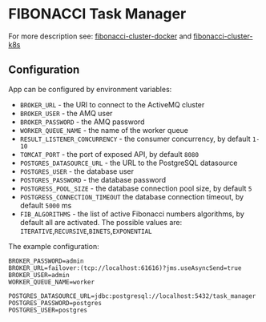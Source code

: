 # FIBONACCI Task Manager

For more description see: [fibonacci-cluster-docker](https://github.com/gerardolenski/fibonacci-cluster-docker) and [fibonacci-cluster-k8s](https://github.com/gerardolenski/fibonacci-cluster-k8s)

## Configuration

App can be configured by environment variables:

- `BROKER_URL` - the URI to connect to the ActiveMQ cluster
- `BROKER_USER` - the AMQ user
- `BROKER_PASSWORD` - the AMQ password
- `WORKER_QUEUE_NAME` - the name of the worker queue
- `RESULT_LISTENER_CONCURRENCY` - the consumer concurrency, by default `1-10`
- `TOMCAT_PORT` - the port of exposed API, by default `8080` 
- `POSTGRES_DATASOURCE_URL` - the URL to the PostgreSQL datasource 
- `POSTGRES_USER` - the database user
- `POSTGRES_PASSWORD` - the database password
- `POSTGRESS_POOL_SIZE` - the database connection pool size, by default `5`
- `POSTGRESS_CONNECTION_TIMEOUT` the database connection timeout, by default `5000` ms
- `FIB_ALGORITHMS` - the list of active Fibonacci numbers algorithms, by default all are activated. The possible values are: `ITERATIVE`,`RECURSIVE`,`BINETS`,`EXPONENTIAL`


The example configuration:
```
BROKER_PASSWORD=admin
BROKER_URL=failover:(tcp://localhost:61616)?jms.useAsyncSend=true
BROKER_USER=admin
WORKER_QUEUE_NAME=worker

POSTGRES_DATASOURCE_URL=jdbc:postgresql://localhost:5432/task_manager
POSTGRES_PASSWORD=postgres
POSTGRES_USER=postgres
```
